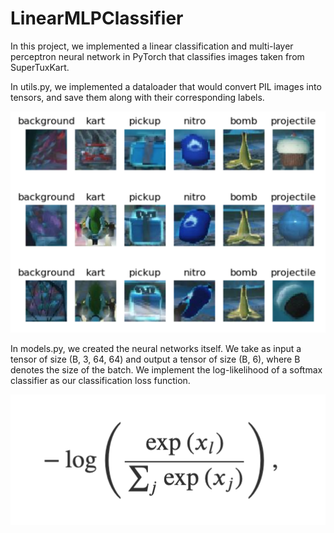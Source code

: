 # LinearMLPClassifier

In this project, we implemented a linear classification and multi-layer perceptron neural network in PyTorch that classifies images taken from SuperTuxKart.

In utils.py, we implemented a dataloader that would convert PIL images into tensors, and save them along with their corresponding labels. 

<img src="./Supertuxkart Data.png" width = "600">


In models.py, we created the neural networks itself. We take as input a tensor of size (B, 3, 64, 64) and output a tensor of size (B, 6), where B denotes the size of the batch. We implement the log-likelihood of a softmax classifier as our classification loss function.

<img src="./Classification Loss.png" width = "600">
